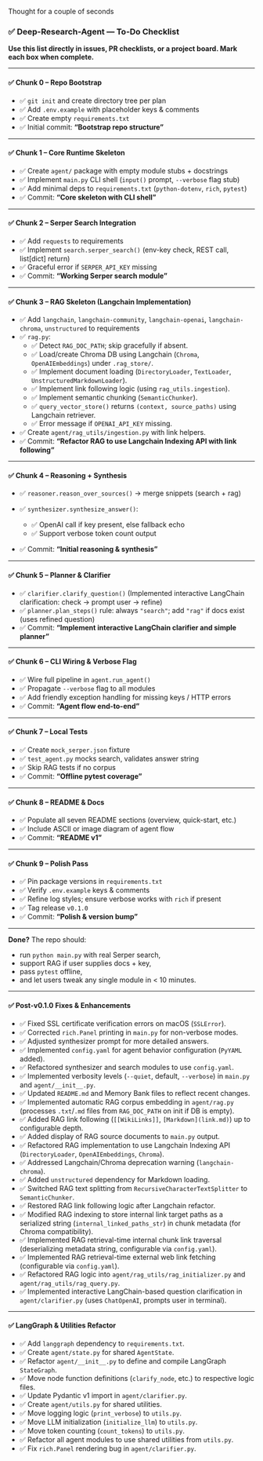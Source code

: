 Thought for a couple of seconds


### ✅ Deep-Research-Agent — To-Do Checklist

**Use this list directly in issues, PR checklists, or a project board. Mark each box when complete.**

---

#### ✅ Chunk 0 – Repo Bootstrap

* ✅ `git init` and create directory tree per plan
* ✅ Add `.env.example` with placeholder keys & comments
* ✅ Create empty `requirements.txt`
* ✅ Initial commit: **“Bootstrap repo structure”**

---

#### ✅ Chunk 1 – Core Runtime Skeleton

* ✅ Create `agent/` package with empty module stubs + docstrings
* ✅ Implement `main.py` CLI shell (`input()` prompt, `--verbose` flag stub)
* ✅ Add minimal deps to `requirements.txt` (`python-dotenv`, `rich`, `pytest`)
* ✅ Commit: **“Core skeleton with CLI shell”**

---

#### ✅ Chunk 2 – Serper Search Integration

* ✅ Add `requests` to requirements
* ✅ Implement `search.serper_search()` (env-key check, REST call, list\[dict] return)
* ✅ Graceful error if `SERPER_API_KEY` missing
* ✅ Commit: **“Working Serper search module”**

---


#### ✅ Chunk 3 – RAG Skeleton (Langchain Implementation)

* ✅ Add `langchain`, `langchain-community`, `langchain-openai`, `langchain-chroma`, `unstructured` to requirements
* ✅ `rag.py`:
  * ✅ Detect `RAG_DOC_PATH`; skip gracefully if absent.
  * ✅ Load/create Chroma DB using Langchain (`Chroma`, `OpenAIEmbeddings`) under `.rag_store/`.
  * ✅ Implement document loading (`DirectoryLoader`, `TextLoader`, `UnstructuredMarkdownLoader`).
  * ✅ Implement link following logic (using `rag_utils.ingestion`).
  * ✅ Implement semantic chunking (`SemanticChunker`).
  * ✅ `query_vector_store()` returns `(context, source_paths)` using Langchain retriever.
  * ✅ Error message if `OPENAI_API_KEY` missing.
* ✅ Create `agent/rag_utils/ingestion.py` with link helpers.
* ✅ Commit: **“Refactor RAG to use Langchain Indexing API with link following”**

---
#### ✅ Chunk 4 – Reasoning + Synthesis

* ✅ `reasoner.reason_over_sources()` → merge snippets (search + rag)
* ✅ `synthesizer.synthesize_answer()`:

  * ✅ OpenAI call if key present, else fallback echo
  * ✅ Support verbose token count output
* ✅ Commit: **“Initial reasoning & synthesis”**

---

#### ✅ Chunk 5 – Planner & Clarifier

* ✅ `clarifier.clarify_question()` (Implemented interactive LangChain clarification: check -> prompt user -> refine)
* ✅ `planner.plan_steps()` rule: always `"search"`; add `"rag"` if docs exist (uses refined question)
* ✅ Commit: **“Implement interactive LangChain clarifier and simple planner”**

---

#### ✅ Chunk 6 – CLI Wiring & Verbose Flag

* ✅ Wire full pipeline in `agent.run_agent()`
* ✅ Propagate `--verbose` flag to all modules
* ✅ Add friendly exception handling for missing keys / HTTP errors
* ✅ Commit: **“Agent flow end-to-end”**

---

#### ✅ Chunk 7 – Local Tests

* ✅ Create `mock_serper.json` fixture
* ✅ `test_agent.py` mocks search, validates answer string
* ✅ Skip RAG tests if no corpus
* ✅ Commit: **“Offline pytest coverage”**

---

#### ✅ Chunk 8 – README & Docs

* ✅ Populate all seven README sections (overview, quick-start, etc.)
* ✅ Include ASCII or image diagram of agent flow
* ✅ Commit: **“README v1”**

---

#### ✅ Chunk 9 – Polish Pass

* ✅ Pin package versions in `requirements.txt`
* ✅ Verify `.env.example` keys & comments
* ✅ Refine log styles; ensure verbose works with `rich` if present
* ✅ Tag release `v0.1.0`
* ✅ Commit: **“Polish & version bump”**

---

**Done?** The repo should:

* run `python main.py` with real Serper search,
* support RAG if user supplies docs + key,
* pass `pytest` offline,
* and let users tweak any single module in < 10 minutes.
---

#### ✅ Post-v0.1.0 Fixes & Enhancements

* ✅ Fixed SSL certificate verification errors on macOS (`SSLError`).
* ✅ Corrected `rich.Panel` printing in `main.py` for non-verbose modes.
* ✅ Adjusted synthesizer prompt for more detailed answers.
* ✅ Implemented `config.yaml` for agent behavior configuration (`PyYAML` added).
* ✅ Refactored synthesizer and search modules to use `config.yaml`.
* ✅ Implemented verbosity levels (`--quiet`, default, `--verbose`) in `main.py` and `agent/__init__.py`.
* ✅ Updated `README.md` and Memory Bank files to reflect recent changes.
* ✅ Implemented automatic RAG corpus embedding in `agent/rag.py` (processes `.txt`/`.md` files from `RAG_DOC_PATH` on init if DB is empty).
* ✅ Added RAG link following (`[[WikiLinks]]`, `[Markdown](link.md)`) up to configurable depth.
* ✅ Added display of RAG source documents to `main.py` output.
* ✅ Refactored RAG implementation to use Langchain Indexing API (`DirectoryLoader`, `OpenAIEmbeddings`, `Chroma`).
* ✅ Addressed Langchain/Chroma deprecation warning (`langchain-chroma`).
* ✅ Added `unstructured` dependency for Markdown loading.
* ✅ Switched RAG text splitting from `RecursiveCharacterTextSplitter` to `SemanticChunker`.
* ✅ Restored RAG link following logic after Langchain refactor.
* ✅ Modified RAG indexing to store internal link target paths as a serialized string (`internal_linked_paths_str`) in chunk metadata (for Chroma compatibility).
* ✅ Implemented RAG retrieval-time internal chunk link traversal (deserializing metadata string, configurable via `config.yaml`).
* ✅ Implemented RAG retrieval-time external web link fetching (configurable via `config.yaml`).
* ✅ Refactored RAG logic into `agent/rag_utils/rag_initializer.py` and `agent/rag_utils/rag_query.py`.
* ✅ Implemented interactive LangChain-based question clarification in `agent/clarifier.py` (uses `ChatOpenAI`, prompts user in terminal).
---

#### ✅ LangGraph & Utilities Refactor

* ✅ Add `langgraph` dependency to `requirements.txt`.
* ✅ Create `agent/state.py` for shared `AgentState`.
* ✅ Refactor `agent/__init__.py` to define and compile LangGraph `StateGraph`.
* ✅ Move node function definitions (`clarify_node`, etc.) to respective logic files.
* ✅ Update Pydantic v1 import in `agent/clarifier.py`.
* ✅ Create `agent/utils.py` for shared utilities.
* ✅ Move logging logic (`print_verbose`) to `utils.py`.
* ✅ Move LLM initialization (`initialize_llm`) to `utils.py`.
* ✅ Move token counting (`count_tokens`) to `utils.py`.
* ✅ Refactor all agent modules to use shared utilities from `utils.py`.
* ✅ Fix `rich.Panel` rendering bug in `agent/clarifier.py`.